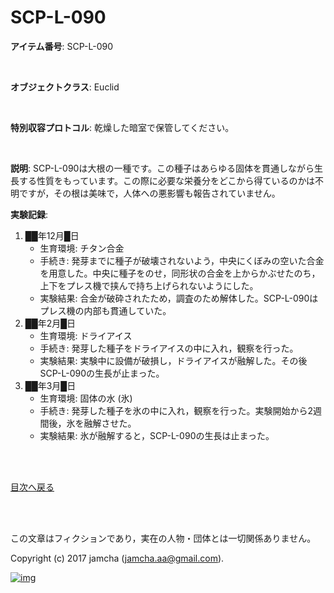 # SCP-L-090

**アイテム番号**: SCP-L-090  

<br>  

**オブジェクトクラス**: Euclid  

<br>  

**特別収容プロトコル**: 乾燥した暗室で保管してください。  

<br>  

**説明**: SCP-L-090は大根の一種です。この種子はあらゆる固体を貫通しながら生長する性質をもっています。この際に必要な栄養分をどこから得ているのかは不明ですが，その根は美味で，人体への悪影響も報告されていません。  

**実験記録**:  
1.  ██年12月█日  
    -   生育環境: チタン合金
    -   手続き: 発芽までに種子が破壊されないよう，中央にくぼみの空いた合金を用意した。中央に種子をのせ，同形状の合金を上からかぶせたのち，上下をプレス機で挟んで持ち上げられないようにした。
    -   実験結果: 合金が破砕されたため，調査のため解体した。SCP-L-090はプレス機の内部も貫通していた。
2.  ██年2月█日  
    -   生育環境: ドライアイス
    -   手続き: 発芽した種子をドライアイスの中に入れ，観察を行った。
    -   実験結果: 実験中に設備が破損し，ドライアイスが融解した。その後SCP-L-090の生長が止まった。
3.  ██年3月█日  
    -   生育環境: 固体の水 (氷)
    -   手続き: 発芽した種子を氷の中に入れ，観察を行った。実験開始から2週間後，氷を融解させた。
    -   実験結果: 氷が融解すると，SCP-L-090の生長は止まった。

<br>  
<br>  

[目次へ戻る](https://github.com/jamcha-aa/SCP/blob/master/README.md)  

<br>  
<br>  

この文章はフィクションであり，実在の人物・団体とは一切関係ありません。  

Copyright (c) 2017 jamcha (jamcha.aa@gmail.com).  

[![img](http://i.creativecommons.org/l/by-sa/4.0/88x31.png)](http://creativecommons.org/licenses/by-sa/4.0/deed)